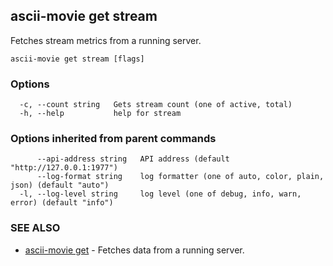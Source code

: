 ## ascii-movie get stream

Fetches stream metrics from a running server.

```
ascii-movie get stream [flags]
```

### Options

```
  -c, --count string   Gets stream count (one of active, total)
  -h, --help           help for stream
```

### Options inherited from parent commands

```
      --api-address string   API address (default "http://127.0.0.1:1977")
      --log-format string    log formatter (one of auto, color, plain, json) (default "auto")
  -l, --log-level string     log level (one of debug, info, warn, error) (default "info")
```

### SEE ALSO

* [ascii-movie get](ascii-movie_get.md)	 - Fetches data from a running server.

